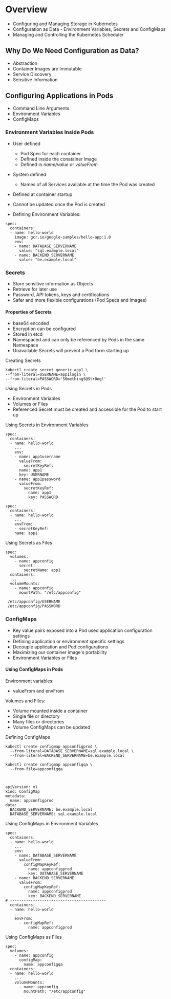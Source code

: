 # Overview

- Configuring and Managing Storage in Kubernetes
- Configuration as Data - Environment Variables, Secrets and ConfigMaps
- Managing and Controlling the Kubernetes Scheduler


## Why Do We Need Configuration as Data?
- Abstraction
- Container Images are Immutable
- Service Discovery
- Sensitive Information

## Configuring Applications in Pods
- Command Line Arguments
- Environment Variables
- ConfigMaps

### Environment Variables Inside Pods
- User defined
  - Pod Spec for each container
  - Defined inside the conatainer image
  - Defined in *name/value* or *valueFrom*
- System defined
  - Names of all Services available at the time the Pod was created
- Defined at container startup
- Cannot be updated once the Pod is created

- Defining Environment Variables:

```
spec:
  containers:
  - name: hello-world
    image: gcr.io/google-samples/hello-app:1.0
    env:
    - name: DATABASE_SERVERNAME
      value: "sql.example.local"
    - name: BACKEND_SERVERNAME
      value: "be.example.local"
```


### Secrets
- Store sensitive information as Objects
- Retrieve for later use
- Password, API tokens, keys and certifications
- Safer and more flexible configurations (Pod Specs and Images)

#### Properties of Secrets
 - base64 encoded
 - Encryption can be configured
 - Stored in etcd
 - Namespaced and can only be referenced by Pods in the same Namespace
 - Unavailable Secrets will prevent a Pod form starting up


Creating Secrets

```
kubectl create secret generic app1 \
--from-literal=USERNAME=app1login \
--from-literal=PASSWORD='S0methingS@Str0ng!'
```

Using Secrets in Pods
- Environment Variables
- Volumes or Files
- Referenced Secret must be created and accessible for the Pod to start up

Using Secrets in Environment Variables

```
spec:
  containers:
  - name: hello-world
    ...
    env:
    - name: app1username
      valueFrom:
        secretKeyRef:
	  name: app1
	  key: USERNAME
    - name: app1password
      valueFrom:
        secretKeyRef:
          name: app1
          key: PASSWORD
```


```
spec:
  containers:
  - name: hello-world
    ...
    envFrom:
    - secretKeyRef:
	name: app1
```

Using Secrets as Files

```
spec:
  volumes:
    - name: appconfig
      secret:
        secretName: app1
  containers:
  ...
  volumeMounts:
    - name: appconfig
      mountPath: "/etc/appconfig"

 /etc/appconfig/USERNAME
 /etc/appconfig/PASSWORD
```


### ConfigMaps

- Key value pairs exposed into a Pod used application configuration settings
- Defining application or environment specific settings
- Decouple application and Pod configurations
- Maximizing our container image's portability
- Environment Variables or Files


#### Using ConfigMaps in Pods
Environment variables:

-  valueFrom and envFrom

Volumes and Files:

- Volume mounted inside a container
- Single file or directory
- Many files or directories
- Volume ConfigMaps can be updated


Defining ConfigMaps

```
kubectl create configmap appconfigprod \
  --from-literal=DATABASE_SERVERNAME=sql.example.local \
  --from-literal=BACKEND_SERVERNAME=be.example.local

kubectl create configmap appconfigqa \
  --from-file=appconfigqa



apiVersion: v1
kind: ConfigMap
metadata:
  name: appconfigprod
data:
  BACKEND_SERVERNAME: be.example.local
  DATABASE_SERVERNAME: sql.example.local
```


Using ConfigMaps in Environment Variables

```
spec:
  containers:
  - name: hello-world
    ...
    env:
    - name: DATABASE_SERVERNAME
      valueFrom:
        configMapKeyRef:
          name: appconfigprod
          key: DATABASE_SERVERNAME
    - name: BACKEND_SERVERNAME
      valueFrom:
        configMapKeyRef:
          name: appconfigprod
          key: BACKEND_SERVERNAME
# ------------------------------------------
  containers:
  - name: hello-world
    ...
    envFrom:
      - configMapRef:
          name: appconfigprod
```

Using ConfigMaps as Files

```
spec:
  volumes:
    - name: appconfig
      configMap:
        name: appconfigqa
  containers:
  - name: hello-world
    ...
    volumeMounts:
      - name: appconfig
        mountPath: "/etc/appconfig"
```
